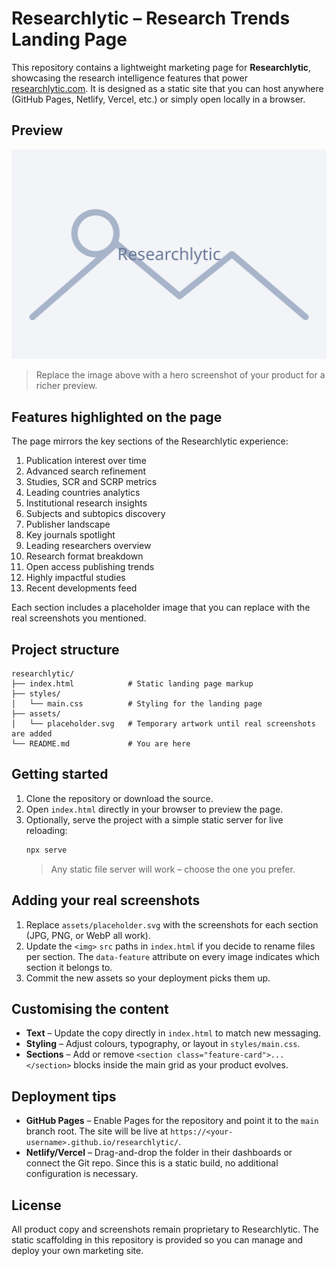 # Researchlytic – Research Trends Landing Page

This repository contains a lightweight marketing page for **Researchlytic**, showcasing the research intelligence features that power [researchlytic.com](https://researchlytic.com/research-trends/). It is designed as a static site that you can host anywhere (GitHub Pages, Netlify, Vercel, etc.) or simply open locally in a browser.

## Preview

![Researchlytic preview](assets/placeholder.svg)

> Replace the image above with a hero screenshot of your product for a richer preview.

## Features highlighted on the page

The page mirrors the key sections of the Researchlytic experience:

1. Publication interest over time
2. Advanced search refinement
3. Studies, SCR and SCRP metrics
4. Leading countries analytics
5. Institutional research insights
6. Subjects and subtopics discovery
7. Publisher landscape
8. Key journals spotlight
9. Leading researchers overview
10. Research format breakdown
11. Open access publishing trends
12. Highly impactful studies
13. Recent developments feed

Each section includes a placeholder image that you can replace with the real screenshots you mentioned.

## Project structure

```
researchlytic/
├── index.html            # Static landing page markup
├── styles/
│   └── main.css          # Styling for the landing page
├── assets/
│   └── placeholder.svg   # Temporary artwork until real screenshots are added
└── README.md             # You are here
```

## Getting started

1. Clone the repository or download the source.
2. Open `index.html` directly in your browser to preview the page.
3. Optionally, serve the project with a simple static server for live reloading:
   ```bash
   npx serve
   ```
   > Any static file server will work – choose the one you prefer.

## Adding your real screenshots

1. Replace `assets/placeholder.svg` with the screenshots for each section (JPG, PNG, or WebP all work).
2. Update the `<img>` `src` paths in `index.html` if you decide to rename files per section. The `data-feature` attribute on every image indicates which section it belongs to.
3. Commit the new assets so your deployment picks them up.

## Customising the content

- **Text** – Update the copy directly in `index.html` to match new messaging.
- **Styling** – Adjust colours, typography, or layout in `styles/main.css`.
- **Sections** – Add or remove `<section class="feature-card">...</section>` blocks inside the main grid as your product evolves.

## Deployment tips

- **GitHub Pages** – Enable Pages for the repository and point it to the `main` branch root. The site will be live at `https://<your-username>.github.io/researchlytic/`.
- **Netlify/Vercel** – Drag-and-drop the folder in their dashboards or connect the Git repo. Since this is a static build, no additional configuration is necessary.

## License

All product copy and screenshots remain proprietary to Researchlytic. The static scaffolding in this repository is provided so you can manage and deploy your own marketing site.
